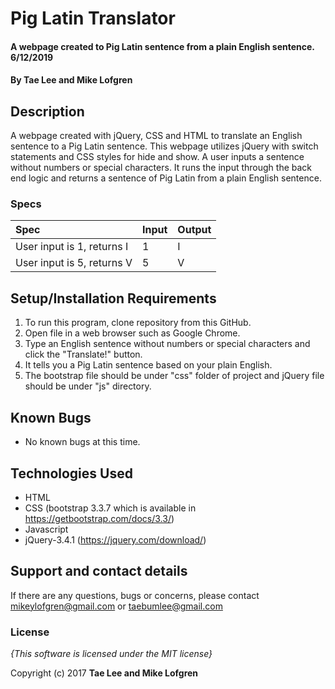 # Pig Latin Translator

#### A webpage created to Pig Latin sentence from a plain English sentence. 6/12/2019

#### By **Tae Lee and Mike Lofgren**

## Description

A webpage created with jQuery, CSS and HTML to translate an English sentence to a Pig Latin sentence.
This webpage utilizes jQuery with switch statements and CSS styles for hide and show.
A user inputs a sentence without numbers or special characters.
It runs the input through the back end logic and returns a sentence of Pig Latin from a plain English sentence.

### Specs
| Spec                                                                       | Input                            | Output                                    |
| :------------------------------------------------------------------------- | :------------------------------- | :---------------------------------------- |
| User input is 1, returns I                                                 | 1                                | I                                         |
|User input is 5, returns V                                                  | 5                                | V                                       |


## Setup/Installation Requirements

1. To run this program, clone repository from this GitHub.
2. Open file in a web browser such as Google Chrome.
3. Type an English sentence without numbers or special characters and click the "Translate!" button.
4. It tells you a Pig Latin sentence based on your plain English.
5. The bootstrap file should be under "css" folder of project and jQuery file should be under "js" directory.

## Known Bugs
* No known bugs at this time.

## Technologies Used
  * HTML
  * CSS (bootstrap 3.3.7 which is available in https://getbootstrap.com/docs/3.3/)
  * Javascript
  * jQuery-3.4.1 (https://jquery.com/download/)

## Support and contact details

If there are any questions, bugs or concerns, please contact mikeylofgren@gmail.com or taebumlee@gmail.com

### License

*{This software is licensed under the MIT license}*

Copyright (c) 2017 **Tae Lee and Mike Lofgren**
